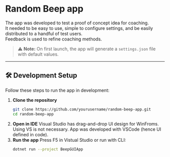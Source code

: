 # Random Beep app

The app was developed to test a proof of concept idea for coaching.  
It needed to be easy to use, simple to configure settings, and be easily distributed to a handful of test users.  
Feedback is used to refine coaching methods.

> ⚠️ **Note:** On first launch, the app will generate a `settings.json` file with default values.
---

## 🛠️ Development Setup

Follow these steps to run the app in development:

1. **Clone the repository**  
   ```bash
   git clone https://github.com/yourusername/random-beep-app.git
   cd random-beep-app
   ```
2. **Open in IDE**
    Visual Studio has drag-and-drop UI design for WinFroms. Using VS is not necessary. App was developed with VSCode (hence UI defined in code).
3. **Run the app**
    Press F5 in Vistual Studio
    or run with CLI:
    ```bash
    dotnet run --project BeepGUIApp
    ```